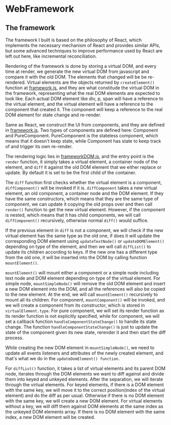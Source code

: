 # WebFramework

## The framework
The framework I built is based on the philosophy of React, which implements the necessary mechanism of React and provides similar APIs, but some advanced techniques to improve performance used by React are left out here, like incremental reconciliation.

Rendering of the framework is done by storing a virtual DOM, and every time at render, we generate the new virtual DOM from javascript and compare it with the old DOM. The elements that changed will be be re-rendered. Virtual elements are the objects returned by `createElement()` function at [framework.js](./src/framework/framework.js), and they are what constitude the virtual DOM in the framework, representing what the real DOM elements are expected to look like. Each actual DOM element like div, p, span will have a reference to the virtual element, and the virtual element will have a reference to the component that created it. The component will keep a reference to the real DOM element for state change and re-render.

Same as React, we construct the UI from components, and they are defined in [framework.js](./src/framework/framework.js). Two types of components are defined here: Component and PureComponent. PureComponent is the stateless component, which means that it doesn't keep state, while Component has state to keep track of and trigger its own re-render.

The rendering logic lies in [frameworkDOM.js](./src/framework/framework.js), and the entry point is the `render` function, it simply takes a virtual element, a container node of the element, and `diff` it against the old DOM element that we either replace or update. By default it is set to be the first child of the container. 

The `diff` function first checks whether the virtual element is a component, `diffComponent()` will be invoked if it is. `diffComponent` takes a new virtual element, an old component, a container node and the DOM element. If they have the same constructors, which means that they are the same type of component, we can update it copying the old props over and then call `render()` function to get the new virtual element. However, if the component is nested, which means that it has child components, we will call `diffComponent()` recursively, otherwise normal `diff()` would suffice.

 If the previous element in `diff` is not a component, we will check if the new virtual element has the same type as the old one, if does it will update the corresponding DOM element using `updateTextNode()` or `updateDOMElement()` depending on type of the element, and then we will call `diffList()` to update its children according to keys. If the new one has a different type from the old one, it will be inserted into the DOM by calling function `mountElement()`.

`mountElement()` will mount either a component or a simple node including text node and DOM element depending on type of the virtual element. For simple node, `mountSimpleNode()` will remove the old DOM element and insert a new DOM element into the DOM, and all the references will also be copied to the new element. At the end, we will call `mountElement()` recursively to mount all its children. For component, `mountComponent()` will be invoked, and we will create a component from its constructor, which is stored in `virtualElement.type`. For pure component, we will set its render function as its render function is not explicitly specified, while for component, we will set a callback function `handleComponentStateChange()` to handle its state change. The function `handleComponentStateChange()` is just to update the state of the component given its new state, rerender it and then start the diff process.

While creating the new DOM element in `mountSimpleNode()`, we need to update all events listeners and attributes of the newly created element, and that's what we do in the `updateDomElement() function`.

For `diffList()` function, it takes a list of virtual elements and its parent DOM node, iterates through the DOM elements we want to diff against and divide them into keyed and unkeyed elements. After the separation, we will iterate through the virtual elements. For keyed elements, if there is a DOM element with the same key, we will move it to the correct position(index of the virtual element) and do the diff as per usual. Otherwise if there is no DOM element with the same key, we will create a new DOM element. For virtual elements without a key, we will diff them against DOM elements at the same index as the unkeyed DOM elements array. If there is no DOM element with the same index, a new DOM element will be created.







